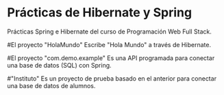 # Prácticas de Hibernate y Spring
Prácticas Spring e Hibernate del curso de Programación Web Full Stack.

#El proyecto "HolaMundo" 
Escribe "Hola Mundo" a través de Hibernate. 

#El proyecto "com.demo.example" 
Es una API programada para conectar una base de datos (SQL) con Spring.

#"Instituto" 
Es un proyecto de prueba basado en el anterior para conectar una base de datos de alumnos.
